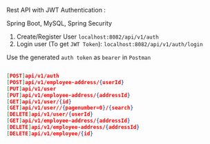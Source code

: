 Rest API with JWT Authentication : 

Spring Boot, MySQL, Spring Security

1. Create/Register User `localhost:8082/api/v1/auth`
2. Login user (To get `JWT Token`): `localhost:8082/api/v1/auth/login`

Use the generated `auth token` as `bearer` in `Postman`

```json

[POST]api/v1/auth
[POST]api/v1/employee-address/{userId}
[PUT]api/v1/user
[PUT]api/v1/employee-address/{addressId}
[GET]api/v1/user/{id}
[GET]api/v1/user//{pagenumber=0}/{search}
[DELETE]api/v1/user/{userId}
[GET]api/v1/employee-address/{addressId}
[DELETE]api/v1/employee-address/{addressId}
[DELETE]api/v1/employee/{id}

```